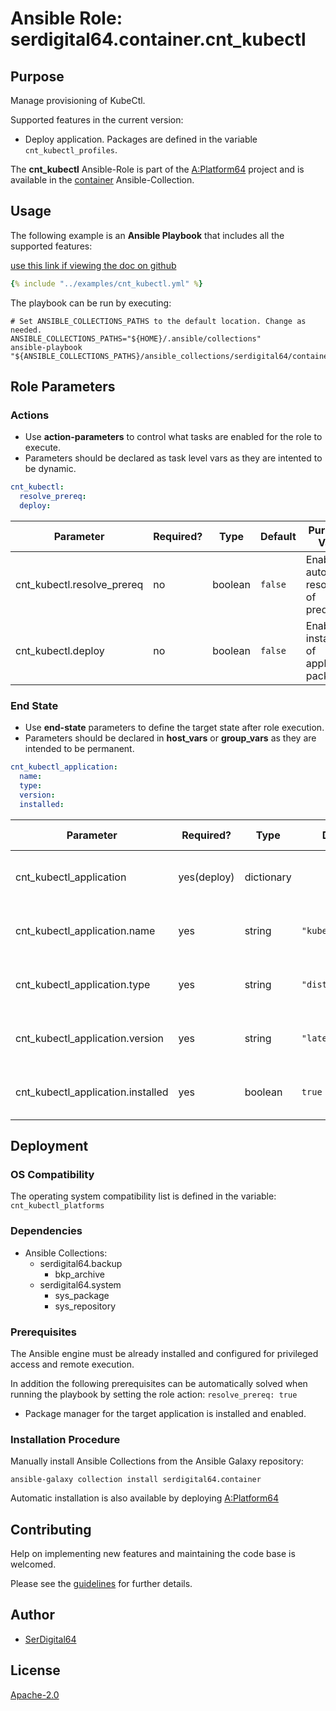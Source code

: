 # Ansible Role: serdigital64.container.cnt_kubectl

## Purpose

Manage provisioning of KubeCtl.

Supported features in the current version:

- Deploy application. Packages are defined in the variable `cnt_kubectl_profiles`.

The **cnt_kubectl** Ansible-Role is part of the [A:Platform64](https://github.com/aplatform64/aplatform64) project and is available in the [container](https://aplatform64.readthedocs.io/en/latest/collections/container) Ansible-Collection.

## Usage

The following example is an **Ansible Playbook** that includes all the supported features:

[use this link if viewing the doc on github](https://github.com/aplatform64/container/blob/main/playbooks/cnt_kubectl.yml)

```yaml
{% include "../examples/cnt_kubectl.yml" %}
```

The playbook can be run by executing:

```shell
# Set ANSIBLE_COLLECTIONS_PATHS to the default location. Change as needed.
ANSIBLE_COLLECTIONS_PATHS="${HOME}/.ansible/collections"
ansible-playbook "${ANSIBLE_COLLECTIONS_PATHS}/ansible_collections/serdigital64/container/playbooks/cnt_kubectl.yml"
```

## Role Parameters

### Actions

- Use **action-parameters** to control what tasks are enabled for the role to execute.
- Parameters should be declared as task level vars as they are intented to be dynamic.

```yaml
cnt_kubectl:
  resolve_prereq:
  deploy:
```

| Parameter                  | Required? | Type    | Default | Purpose / Value                             |
| -------------------------- | --------- | ------- | ------- | ------------------------------------------- |
| cnt_kubectl.resolve_prereq | no        | boolean | `false` | Enable automatic resolution of prequisites  |
| cnt_kubectl.deploy         | no        | boolean | `false` | Enable installation of application packages |

### End State

- Use **end-state** parameters to define the target state after role execution.
- Parameters should be declared in **host_vars** or **group_vars** as they are intended to be permanent.

```yaml
cnt_kubectl_application:
  name:
  type:
  version:
  installed:
```

| Parameter                         | Required?   | Type       | Default           | Purpose / Value                    |
| --------------------------------- | ----------- | ---------- | ----------------- | ---------------------------------- |
| cnt_kubectl_application           | yes(deploy) | dictionary |                   | Set application package end state  |
| cnt_kubectl_application.name      | yes         | string     | `"kubectl"`       | Select application package name    |
| cnt_kubectl_application.type      | yes         | string     | `"distro","brew"` | Select application package type    |
| cnt_kubectl_application.version   | yes         | string     | `"latest"`        | Select application package version |
| cnt_kubectl_application.installed | yes         | boolean    | `true`            | Set application package end state  |

## Deployment

### OS Compatibility

The operating system compatibility list is defined in the variable: `cnt_kubectl_platforms`

### Dependencies

- Ansible Collections:
  - serdigital64.backup
    - bkp_archive
  - serdigital64.system
    - sys_package
    - sys_repository

### Prerequisites

The Ansible engine must be already installed and configured for privileged access and remote execution.

In addition the following prerequisites can be automatically solved when running the playbook by setting the role action: `resolve_prereq: true`

- Package manager for the target application is installed and enabled.

### Installation Procedure

Manually install Ansible Collections from the Ansible Galaxy repository:

```shell
ansible-galaxy collection install serdigital64.container
```

Automatic installation is also available by deploying [A:Platform64](https://aplatform64.readthedocs.io/en/latest/#deployment)

## Contributing

Help on implementing new features and maintaining the code base is welcomed.

Please see the [guidelines](https://aplatform64.readthedocs.io/en/latest/CONTRIBUTING) for further details.

## Author

- [SerDigital64](https://serdigital64.github.io/)

## License

[Apache-2.0](https://www.apache.org/licenses/LICENSE-2.0.txt)
